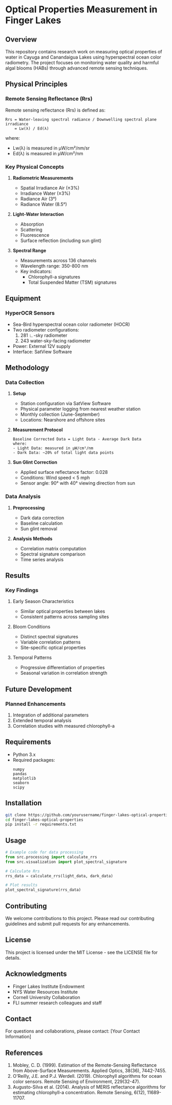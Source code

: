 # Optical Properties Measurement in Finger Lakes

## Overview
This repository contains research work on measuring optical properties of water in Cayuga and Canandaigua Lakes using hyperspectral ocean color radiometry. The project focuses on monitoring water quality and harmful algal blooms (HABs) through advanced remote sensing techniques.

## Physical Principles

### Remote Sensing Reflectance (Rrs)
Remote sensing reflectance (Rrs) is defined as:

```
Rrs = Water-leaving spectral radiance / Downwelling spectral plane irradiance
    = Lw(λ) / Ed(λ)
```

where:
- Lw(λ) is measured in µW/cm²/nm/sr
- Ed(λ) is measured in µW/cm²/nm

### Key Physical Concepts

1. **Radiometric Measurements**
   - Spatial Irradiance Air (±3%)
   - Irradiance Water (±3%)
   - Radiance Air (3°)
   - Radiance Water (8.5°)

2. **Light-Water Interaction**
   - Absorption
   - Scattering
   - Fluorescence
   - Surface reflection (including sun glint)

3. **Spectral Range**
   - Measurements across 136 channels
   - Wavelength range: 350-800 nm
   - Key indicators:
     - Chlorophyll-a signatures
     - Total Suspended Matter (TSM) signatures

## Equipment

### HyperOCR Sensors
- Sea-Bird hyperspectral ocean color radiometer (HOCR)
- Two radiometer configurations:
  1. 281 ∟-sky radiometer
  2. 243 water-sky-facing radiometer
- Power: External 12V supply
- Interface: SatView Software

## Methodology

### Data Collection
1. **Setup**
   - Station configuration via SatView Software
   - Physical parameter logging from nearest weather station
   - Monthly collection (June-September)
   - Locations: Nearshore and offshore sites

2. **Measurement Protocol**
   ```
   Baseline Corrected Data = Light Data - Average Dark Data
   where:
   - Light Data: measured in µW/cm²/nm
   - Dark Data: ~20% of total light data points
   ```

3. **Sun Glint Correction**
   - Applied surface reflectance factor: 0.028
   - Conditions: Wind speed < 5 mph
   - Sensor angle: 90° with 40° viewing direction from sun

### Data Analysis
1. **Preprocessing**
   - Dark data correction
   - Baseline calculation
   - Sun glint removal

2. **Analysis Methods**
   - Correlation matrix computation
   - Spectral signature comparison
   - Time series analysis

## Results

### Key Findings
1. Early Season Characteristics
   - Similar optical properties between lakes
   - Consistent patterns across sampling sites

2. Bloom Conditions
   - Distinct spectral signatures
   - Variable correlation patterns
   - Site-specific optical properties

3. Temporal Patterns
   - Progressive differentiation of properties
   - Seasonal variation in correlation strength

## Future Development

### Planned Enhancements
1. Integration of additional parameters
2. Extended temporal analysis
3. Correlation studies with measured chlorophyll-a

## Requirements
- Python 3.x
- Required packages:
  ```
  numpy
  pandas
  matplotlib
  seaborn
  scipy
  ```

## Installation
```bash
git clone https://github.com/yourusername/finger-lakes-optical-properties.git
cd finger-lakes-optical-properties
pip install -r requirements.txt
```

## Usage
```python
# Example code for data processing
from src.processing import calculate_rrs
from src.visualization import plot_spectral_signature

# Calculate Rrs
rrs_data = calculate_rrs(light_data, dark_data)

# Plot results
plot_spectral_signature(rrs_data)
```

## Contributing
We welcome contributions to this project. Please read our contributing guidelines and submit pull requests for any enhancements.

## License
This project is licensed under the MIT License - see the LICENSE file for details.

## Acknowledgments
- Finger Lakes Institute Endowment
- NYS Water Resources Institute
- Cornell University Collaboration
- FLI summer research colleagues and staff

## Contact
For questions and collaborations, please contact:
[Your Contact Information]

## References
1. Mobley, C. D. (1999). Estimation of the Remote-Sensing Reflectance from Above-Surface Measurements. Applied Optics, 38(36), 7442-7455.
2. O'Reilly, J.E. and P.J. Werdell. (2019). Chlorophyll algorithms for ocean color sensors. Remote Sensing of Environment, 229(32-47).
3. Augusto-Silva et al. (2014). Analysis of MERIS reflectance algorithms for estimating chlorophyll-a concentration. Remote Sensing, 6(12), 11689-11707.
